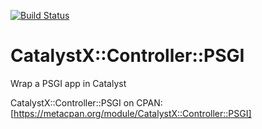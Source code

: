 [![Build Status](https://travis-ci.org/n0body-/catalystx-controller-psgi.png)](https://travis-ci.org/n0body-/catalystx-controller-psgi)

CatalystX::Controller::PSGI
=====

Wrap a PSGI app in Catalyst

CatalystX::Controller::PSGI on CPAN: [https://metacpan.org/module/CatalystX::Controller::PSGI]
